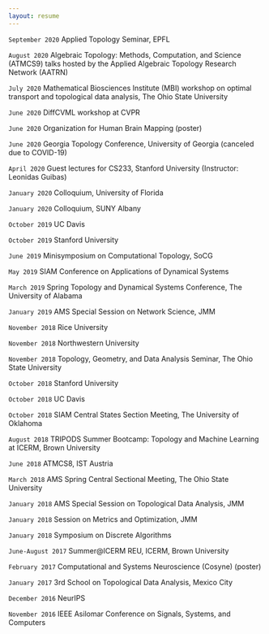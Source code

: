 ```yaml
---
layout: resume
---
```


`September 2020`
Applied Topology Seminar, EPFL

`August 2020`
Algebraic Topology: Methods, Computation, and Science (ATMCS9) talks hosted by the Applied Algebraic Topology Research Network (AATRN)

`July 2020`
Mathematical Biosciences Institute (MBI) workshop on optimal transport and topological data analysis, The Ohio State University

`June 2020`
DiffCVML workshop at CVPR

`June 2020`
Organization for Human Brain Mapping (poster)

`June 2020`
Georgia Topology Conference, University of Georgia (canceled due to COVID-19)

`April 2020`
Guest lectures for CS233, Stanford University (Instructor: Leonidas Guibas)

`January 2020`
Colloquium, University of Florida

`January 2020`
Colloquium, SUNY Albany

`October 2019`
UC Davis

`October 2019`
Stanford University 

`June 2019`
Minisymposium on Computational Topology, SoCG

`May 2019`
SIAM Conference on Applications of Dynamical Systems

`March 2019`
Spring Topology and Dynamical Systems Conference, The University of Alabama

`January 2019`
AMS Special Session on Network Science, JMM

`November 2018`
Rice University

`November 2018`
Northwestern University

`November 2018`
Topology, Geometry, and Data Analysis Seminar, The Ohio State University

`October 2018`
Stanford University

`October 2018`
UC Davis

`October 2018`
SIAM Central States Section Meeting, The University of Oklahoma 

`August 2018`
TRIPODS Summer Bootcamp: Topology and Machine Learning at ICERM, Brown University

`June 2018`
ATMCS8, IST Austria

`March 2018`
AMS Spring Central Sectional Meeting, The Ohio State University

`January 2018`
AMS Special Session on Topological Data Analysis, JMM

`January 2018`
Session on Metrics and Optimization, JMM

`January 2018`
Symposium on Discrete Algorithms

`June-August 2017`
Summer@ICERM REU, ICERM, Brown University

`February 2017`
Computational and Systems Neuroscience (Cosyne) (poster)

`January 2017`
3rd School on Topological Data Analysis, Mexico City

`December 2016`
NeurIPS

`November 2016`
IEEE Asilomar Conference on Signals, Systems, and Computers



<!-- ### Footer

Last updated: May 2013 -->


